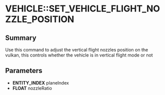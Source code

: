 # VEHICLE::SET_VEHICLE_FLIGHT_NOZZLE_POSITION

## Summary
Use this command to adjust the vertical flight nozzles position on the vulkan, this controls whether the vehicle is in vertical flight mode or not

## Parameters
* **ENTITY_INDEX** planeIndex
* **FLOAT** nozzleRatio